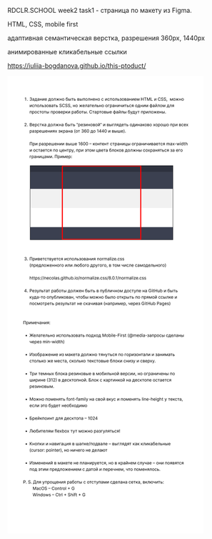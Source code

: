 RDCLR.SCHOOL week2 task1 - страница по макету из Figma.

HTML, CSS, mobile first  

адаптивная семантическая верстка, разрешения 360px, 1440px  

анимированные кликабельные ссылки  

https://iuliia-bogdanova.github.io/this-ptoduct/  


<img src="./assets/img/requirements.png" alt="Requirements">
